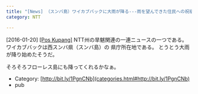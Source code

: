 ```yaml
---
title: "[News] （スンバ島）ワイカブバックに大雨が降る---雨を望んできた住民への祝福だ "
category: NTT

---
```


[2016-01-20] [[Pos Kupang]](http://bit.ly/1PgnCNb)  NTT州の旱魃関連の一連ニュースの一つである。
ワイカブバックは西スンバ県（スンバ島）の
県庁所在地である。
とうとう大雨が降り始めたそうだ。

 そろそろフローレス島にも降ってくれるかなぁ。

- Category: [http://bit.ly/1PgnCNb](categories.html#http://bit.ly/1PgnCNb)
- pub


